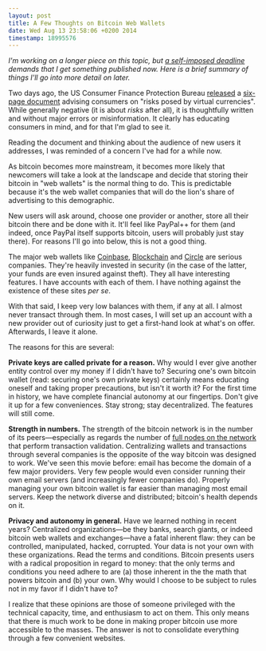 ```yaml
---
layout: post
title: A Few Thoughts on Bitcoin Web Wallets
date: Wed Aug 13 23:58:06 +0200 2014
timestamp: 18995576
---
```


_I'm working on a longer piece on this topic, but [a self-imposed deadline](/posts/practice) demands that I get something published now. Here is a brief summary of things I'll go into more detail on later._

Two days ago, the US Consumer Finance Protection Bureau [released](http://www.consumerfinance.gov/blog/consumer-advisory-virtual-currencies-and-what-you-should-know-about-them/) a [six-page document](http://files.consumerfinance.gov/f/201408_cfpb_consumer-advisory_virtual-currencies.pdf) advising consumers on "risks posed by virtual currencies". While generally negative (it is about _risks_ after all), it is thoughtfully written and without major errors or misinformation. It clearly has educating consumers in mind, and for that I'm glad to see it.

Reading the document and thinking about the audience of new users it addresses, I was reminded of a concern I've had for a while now.

As bitcoin becomes more mainstream, it becomes more likely that newcomers will take a look at the landscape and decide that storing their bitcoin in "web wallets" is the normal thing to do. This is predictable because it's the web wallet companies that will do the lion's share of advertising to this demographic.

New users will ask around, choose one provider or another, store all their bitcoin there and be done with it. It'll feel like PayPal++ for them (and indeed, once PayPal itself supports bitcoin, users will probably just stay there). For reasons I'll go into below, this is not a good thing.

The major web wallets like [Coinbase](http://coinbase.com), [Blockchain](http://blockchain.info) and [Circle](http://circle.com) are serious companies. They're heavily invested in security (in the case of the latter, your funds are even insured against theft). They all have interesting features. I have accounts with each of them. I have nothing against the existence of these sites _per se_.

With that said, I keep very low balances with them, if any at all. I almost never transact through them. In most cases, I will set up an account with a new provider out of curiosity just to get a first-hand look at what's on offer. Afterwards, I leave it alone.

The reasons for this are several:

**Private keys are called private for a reason.** Why would I ever give another entity control over my money if I didn't have to? Securing one's own bitcoin wallet (read: securing one's own private keys) certainly means educating oneself and taking proper precautions, but isn't it worth it? For the first time in history, we have complete financial autonomy at our fingertips. Don't give it up for a few conveniences. Stay strong; stay decentralized. The features will still come.

**Strength in numbers.** The strength of the bitcoin network is in the number of its peers—especially as regards the number of [full nodes on the network](https://getaddr.bitnodes.io/) that perform transaction validation. Centralizing wallets and transactions through several companies is the opposite of the way bitcoin was designed to work. We've seen this movie before: email has become the domain of a few major providers. Very few people would even consider running their own email servers (and increasingly fewer companies do). Properly managing your own bitcoin wallet is far easier than managing most email servers. Keep the network diverse and distributed; bitcoin's health depends on it.

**Privacy and autonomy in general.** Have we learned nothing in recent years? Centralized organizations—be they banks, search giants, or indeed bitcoin web wallets and exchanges—have a fatal inherent flaw: they can be controlled, manipulated, hacked, corrupted. Your data is not your own with these organizations. Read the terms and conditions. Bitcoin presents users with a radical proposition in regard to money: that the only terms and conditions you need adhere to are (a) those inherent in the the math that powers bitcoin and (b) your own. Why would I choose to be subject to rules not in my favor if I didn't have to?

I realize that these opinions are those of someone privileged with the technical capacity, time, and enthusiasm to act on them. This only means that there is much work to be done in making proper bitcoin use more accessible to the masses. The answer is not to consolidate everything through a few convenient websites.
